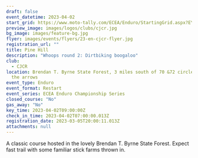 ```yaml
---
draft: false
event_datetime: 2023-04-02
start_grid: https://www.moto-tally.com/ECEA/Enduro/StartingGrid.aspx?EY=2023&EID=4
preview_image: images/logos/clubs/cjcr.jpg
bg_image: images/feature-bg.jpg
flyer: images/events/flyers/23-en-cjcr-flyer.jpg
registration_url: ""
title: Pine Hill
description: "Whoops round 2: Dirtbiking boogaloo"
club:
  - CJCR
location: Brendan T. Byrne State Forest, 3 miles south of 70 &72 circle, Follow
  the arrows
event_type: Enduro
event_format: Restart
event_series: ECEA Enduro Championship Series
closed_course: "No"
gas_away: "No"
key_time: 2023-04-02T09:00:00Z
check_in_time: 2023-04-02T07:00:00.013Z
registration_date: 2023-03-05T20:00:11.013Z
attachments: null
---
```


A classic course hosted in the lovely Brendan T. Byrne State Forest. Expect fast trail with some familiar stick farms thrown in.